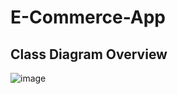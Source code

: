 # E-Commerce-App

## Class Diagram Overview
![image](https://github.com/MouhibBahri/E-Commerce-App/assets/123774260/3aa35e45-b67a-477c-82ed-848bf4555080)

